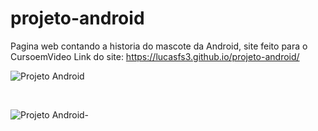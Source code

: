 # projeto-android
Pagina web contando a historia do mascote da Android, site feito para o CursoemVideo
Link do site: https://lucasfs3.github.io/projeto-android/

![Projeto Android](https://github.com/Lucasfs3/projeto-android/assets/139604404/3305dbed-8ecf-4832-9545-86b752aae0b6)

<br>

![Projeto Android-](https://github.com/Lucasfs3/projeto-android/assets/139604404/64be4e96-fb94-49a3-bc15-2e1a609ead73)




